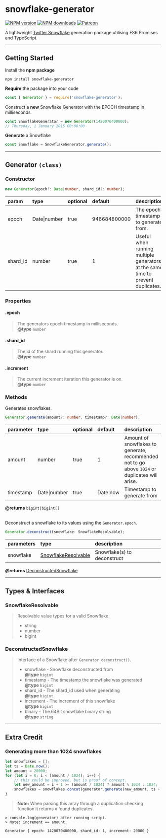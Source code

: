 # snowflake-generator

<div>
<a href="https://www.npmjs.com/package/snowflake-generator"><img src="https://img.shields.io/npm/v/snowflake-generator.svg" alt="NPM version"/></a>
<a href="https://www.npmjs.com/package/snowflake-generator"><img src="https://img.shields.io/npm/dt/snowflake-generator.svg" alt="NPM downloads"/></a>
<a href="https://www.patreon.com/fataussie"><img src="https://img.shields.io/badge/donate-patreon-F96854" alt="Patreon"/></a>
</div>

A lightweight [Twitter Snowflake](https://github.com/twitter-archive/snowflake) generation package utilising ES6 Promises and TypeScript.

---

## Getting Started
Install the **npm package**
```
npm install snowflake-generator
```
**Require** the package into your code
```js
const { Generator } = require('snowflake-generator');
```
Construct a **new** Snowflake Generator with the EPOCH timestamp in milliseconds
```js
const SnowflakeGenerator = new Generator(1420070400000); 
// Thursday, 1 January 2015 00:00:00
```
**Generate** a Snowflake
```js
const Snowflake = SnowflakeGenerator.generate();
```
---

## Generator `(class)`

### Constructor
```ts
new Generator(epoch?: Date|number, shard_id?: number);
```
| param          | type         | optional | default      | description |
| :------------- | :----------- | :------- | :----------- | :---------- |
| epoch          | Date\|number | true     | 946684800000 | The epoch timestamp to generate from.
| shard_id       | number       | true     | 1            | Useful when running multiple generators at the same time to prevent duplicates.

### Properties
#### .epoch
> The generators epoch timestamp in milliseconds.<br/>**@type**  `number`

#### .shard_id
> The id of the shard running this generator.<br/>**@type**  `number`

#### .increment
> The current increment iteration this generator is on.<br/>**@type**  `number`

### Methods
Generates snowflakes.
```ts
Generator.generate(amount?: number, timestamp?: Date|number);
```
| parameter | type         | optional | default  | description |
| :-------- | :----------- | :------- | :------- | :---------- |
| amount    | number       | true     | 1        | Amount of snowflakes to generate, recommended not to go above `1024` or duplicates will arise.
| timestamp | Date\|number | true     | Date.now | Timestamp to generate from

**@returns**  `bigint|bigint[]`
<br/><br/>

Deconstruct a snowflake to its values using the `Generator.epoch`.
```ts
Generator.deconstruct(snowflake: SnowflakeResolvable);
```
| parameters | type           | description |
| :--------- | :------------- | :---------- |
| snowflake  | [SnowflakeResolvable](#snowflakeresolvable) | Snowflake(s) to deconstruct

**@returns**  [DeconstructedSnowflake](#deconstructedsnowflake)

---

## Types & Interfaces

### SnowflakeResolvable
> Resolvable value types for a valid Snowflake.
> - string
> - number
> - bigint

### DeconstructedSnowflake
> Interface of a Snowflake after `Generator.deconstruct()`.
> - snowflake - Snowflake deconstructed from<br/>**@type**  `bigint`
> - timestamp - The timestamp the snowflake was generated<br/>**@type**  `bigint`
> - shard_id - The shard_id used when generating<br/>**@type**  `bigint`
> - increment - The increment of this snowflake<br/>**@type**  `bigint`
> - binary - The 64Bit snowflake binary string<br/>**@type**  `string`

---

## Extra Credit

### Generating more than 1024 snowflakes

```js
let snowflakes = [];
let ts = Date.now();
let amount = 20000;
for (let i = 0; i < (amount / 1024); i++) {
    // this could be improved, but is proof of concept.
    let new_amount = i + 1 >= (amount / 1024) ? amount % 1024 : 1024;
    snowflakes = snowflakes.concat(generator.generate(new_amount, ts + i));
}
```
> **Note:** When parsing this array through a duplication checking function it returns `0` found duplicates.

```console
> console.log(generator) after running script.
> Note: increment == amount.

Generator { epoch: 1420070400000, shard_id: 1, increment: 20000 }
```